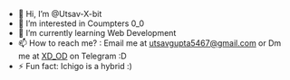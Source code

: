 - 👋 Hi, I’m @Utsav-X-bit
- 👀 I’m interested in Coumpters 0_0
- 🌱 I’m currently learning Web Development
- 📫 How to reach me? : Email me at utsavgupta5467@gmail.com or Dm me at [XD_OD](https://t.me/Evokkers) on Telegram :D
- ⚡ Fun fact: Ichigo is a hybrid :)

<!---
Utsav-X-bit/Utsav-X-bit is a ✨ special ✨ repository because its `README.md` (this file) appears on your GitHub profile.
You can click the Preview link to take a look at your changes.
--->
